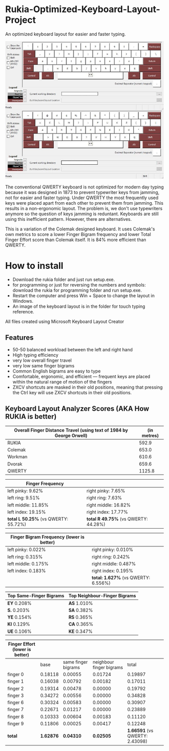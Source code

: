 # Rukia-Optimized-Keyboard-Layout-Project
An optimized keyboard layout for easier and faster typing.

![image of keyboard layout](rukia.jpg)

The conventional QWERTY keyboard is not optimized for modern day typing because it was designed in 1873 to prevent typewriter keys from jamming, not for easier and faster typing. Under QWERTY the most frequently used keys were placed apart from each other to prevent them from jamming. This results in a non-ergonomic layout.  The problem is, we don't use typewriters anymore so the question of keys jamming is reduntant. Keyboards are still using this inefficient pattern. However, there are alternatives.

This is a variation of the Colemak designed keyboard.  It uses Colemak's own metrics to score a lower Finger Bigram frequency and lower Total Finger Effort score than Colemak itself. It is 84% more efficient than QWERTY.

# How to install
* Download the rukia folder and just run setup.exe. 
* for programming or just for reversing the numbers and symbols: download the rukia for programming folder and run setup.exe. 
* Restart the computer and press Win + Space to change the layout in Windows. 
* An image of the keyboard layout is in the folder for touch typing reference. 

All files created using Microsoft Keyboard Layout Creator

## Features

* 50-50 balanced workload between the left and right hand
* High typing efficiency
* very low overall finger travel 
* very low same finger bigrams 
* Common English bigrams are easy to type
* Comfortable, ergonomic, and efficient — frequent keys are placed within the natural range of motion of the fingers
* ZXCV shortcuts are masked in their old positions, meaning that pressing the Ctrl key will use ZXCV shortcuts in their old positions.

## Keyboard Layout Analyzer Scores (AKA How RUKIA is better)

| Overall Finger Distance Travel (using text of 1984 by George Orwell)| (in metres)  |
| --- | --- |
| RUKIA | 592.9 |
| Colemak | 653.0 |
| Workman | 610.6 |
| Dvorak | 659.6 |
| QWERTY | 1125.8 |


| Finger Frequency |   | 
| --- | --- |
| left pinky: 	9.62%  	 | right pinky: 	7.65% |
| left ring: 	9.51%  	   | right ring: 	7.63% |
| left middle: 	11.85%   | right middle: 	16.82% |
| left index: 	19.15%   | right index: 	17.77% |
| **total L 	50.25%** (vs QWERTY: 55.72%) 	   | **total R 	49.75%** (vs QWERTY: 44.28%) |


| Finger Bigram Frequency (lower is better) |   |
| --- | ---| 
| left pinky: 	0.022%	| right pinky: 	0.010% |
| left ring: 	0.315%	| right ring: 	0.242% |
| left middle: 	0.175%	| right middle: 	0.487% |
| left index: 	0.183%	| right index: 	0.195% |
|   | **total:	1.627%** (vs QWERTY: 6.556%) |


| Top Same-Finger Bigrams | Top Neighbour-Finger Bigrams |
| --- | --- |
|	**EY** 	0.208% | 	**AS** 	1.010% |
| 	**S.** 	0.203% |	**SA** 	0.382% |
|  	**YE** 	0.154% |	**RS** 	0.365% |
| 	**KI** 	0.129% | 	**CA** 	0.365% |
| 	**UE** 	0.106% | 	**KE** 	0.347% |


| Finger Effort (lower is better) |   |   |   |   |
| --- | --- | --- | --- | ---|
| 	| base	| same finger bigrams | neighbour finger bigrams |	total |
| finger 0 | 0.18118 |	0.00055 |	0.01724	| 0.19897 |
| finger 1 |	0.16038 |	0.00792 |	0.00182	| 0.17011 |
| finger 2 | 0.19314 |	0.00478	| 0.00000 |	0.19792 |
| finger 3 | 0.34272 |	0.00556 |	0.00000	| 0.34828 |
| finger 6 |	0.30324	| 0.00583 |	0.00000 |	0.30907 |
| finger 7 | 	0.22671 |	0.01217 |	0.00000 |	0.23889 |
| finger 8 |	0.10333	| 0.00604	| 0.00183 |	0.11120 |
| finger 9 | 0.11806 |	0.00025 |	0.00417 |	0.12248 |
| **total** | 	**1.62876**	| **0.04310**	| **0.02505**	| **1.66591** (vs QWERTY: 2.43098) |

